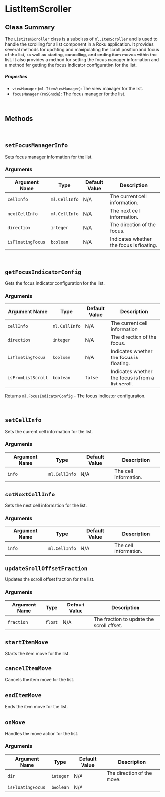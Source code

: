 # ListItemScroller


## Class Summary
The `ListItemScroller` class is a subclass of `ml.ItemScroller` and is used to handle the scrolling for a list component in a Roku application. It provides several methods for updating and manipulating the scroll position and focus of the list, as well as starting, cancelling, and ending item moves within the list. It also provides a method for setting the focus manager information and a method for getting the focus indicator configuration for the list.



##### Properties

*   `viewManager` (`ml.ItemViewManager`): The view manager for the list.
*   `focusManager` (`roSGnode`): The focus manager for the list.


<br/>

## Methods

<br/>

## `setFocusManagerInfo`
Sets focus manager information for the list.

### Arguments

| Argument Name     | Type          | Default Value | Description                              |
|-------------------|---------------|---------------|------------------------------------------|
| `cellInfo`        | `ml.CellInfo` | N/A           | The current cell information.            |
| `nextCellInfo`    | `ml.CellInfo` | N/A           | The next cell information.               |
| `direction`       | `integer`     | N/A           | The direction of the focus.              |
| `isFloatingFocus` | `boolean`     | N/A           | Indicates whether the focus is floating. |



<br />

## `getFocusIndicatorConfig`
Gets the focus indicator configuration for the list.

### Arguments

| Argument Name      | Type          | Default Value | Description                                        |
|--------------------|---------------|---------------|----------------------------------------------------|
| `cellInfo`         | `ml.CellInfo` | N/A           | The current cell information.                      |
| `direction`        | `integer`     | N/A           | The direction of the focus.                        |
| `isFloatingFocus`  | `boolean`     | N/A           | Indicates whether the focus is floating.           |
| `isFromListScroll` | `boolean`     | `false`       | Indicates whether the focus is from a list scroll. |

Returns `ml.FocusIndicatorConfig` - The focus indicator configuration.


<br/>

## `setCellInfo`

Sets the current cell information for the list.
### Arguments

| Argument Name | Type          | Default Value | Description           |
|---------------|---------------|---------------|-----------------------|
| `info`        | `ml.CellInfo` | N/A           | The cell information. |


## `setNextCellInfo`
Sets the next cell information for the list.

### Arguments

| Argument Name | Type          | Default Value | Description           |
|---------------|---------------|---------------|-----------------------|
| `info`        | `ml.CellInfo` | N/A           | The cell information. |

## `updateSrollOffsetFraction`
Updates the scroll offset fraction for the list.

### Arguments

| Argument Name | Type    | Default Value | Description                               |
|---------------|---------|---------------|-------------------------------------------|
| `fraction`    | `float` | N/A           | The fraction to update the scroll offset. |



## `startItemMove`
Starts the item move for the list.


## `cancelItemMove`
Cancels the item move for the list.

######

## `endItemMove`
Ends the item move for the list.

######

## `onMove`
Handles the move action for the list.

### Arguments

| Argument Name | Type      | Default Value | Description                |
|---------------|-----------|---------------|----------------------------|
| `dir`         | `integer` | N/A           | The direction of the move. |
| `isFloatingFocus` | `boolean` | N/A |